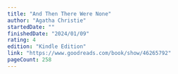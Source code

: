 ```yaml
---
title: "And Then There Were None"
author: "Agatha Christie"
startedDate: ""
finishedDate: "2024/01/09"
rating: 4
edition: "Kindle Edition"
link: "https://www.goodreads.com/book/show/46265792"
pageCount: 258
---
```



